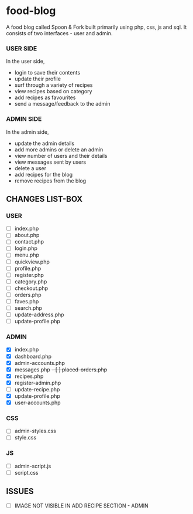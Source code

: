 # food-blog

A food blog called Spoon & Fork built primarily using php, css, js and sql.
It consists of two interfaces - user and admin.

### USER SIDE 

In the user side, 
- login to save their contents
- update their profile
- surf through a variety of recipes 
- view recipes based on category
- add recipes as favourites
- send a message/feedback to the admin


### ADMIN SIDE

In the admin side,
- update the admin details
- add more admins or delete an admin
- view number of users and their details
- view messages sent by users
- delete a user
- add recipes for the blog
- remove recipes from the blog

## CHANGES LIST-BOX

### USER

- [ ] index.php
- [ ] about.php
- [ ] contact.php
- [ ] login.php
- [ ] menu.php
- [ ] quickview.php
- [ ] profile.php
- [ ] register.php
- [ ] category.php
- [ ] checkout.php
- [ ] orders.php
- [ ] faves.php
- [ ] search.php
- [ ] update-address.php
- [ ] update-profile.php

### ADMIN
- [x] index.php
- [x] dashboard.php
- [x] admin-accounts.php
- [x] messages.php
~~- [ ] placed-orders.php~~
- [x] recipes.php
- [x] register-admin.php
- [ ] update-recipe.php
- [x] update-profile.php
- [x] user-accounts.php

### CSS

- [ ] admin-styles.css
- [ ] style.css

### JS

- [ ] admin-script.js
- [ ] script.css

## ISSUES

- [ ] IMAGE NOT VISIBLE IN ADD RECIPE SECTION - ADMIN
